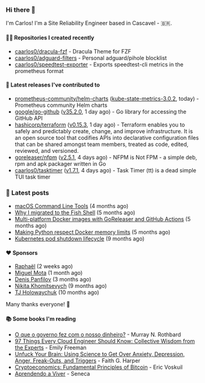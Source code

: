 ### Hi there 👋

I'm Carlos! I'm a Site Reliability Engineer based in Cascavel - 🇧🇷.

#### 👨‍💻 Repositories I created recently
- [caarlos0/dracula-fzf](https://github.com/caarlos0/dracula-fzf) - Dracula Theme for FZF
- [caarlos0/adguard-filters](https://github.com/caarlos0/adguard-filters) - Personal adguard/pihole blocklist
- [caarlos0/speedtest-exporter](https://github.com/caarlos0/speedtest-exporter) - Exports speedtest-cli metrics in the prometheus format

#### 🚀 Latest releases I've contributed to


- [prometheus-community/helm-charts](https://github.com/prometheus-community/helm-charts) ([kube-state-metrics-3.0.2](https://github.com/prometheus-community/helm-charts/releases/tag/kube-state-metrics-3.0.2), today) - Prometheus community Helm charts
- [google/go-github](https://github.com/google/go-github) ([v35.2.0](https://github.com/google/go-github/releases/tag/v35.2.0), 1 day ago) - Go library for accessing the GitHub API
- [hashicorp/terraform](https://github.com/hashicorp/terraform) ([v0.15.3](https://github.com/hashicorp/terraform/releases/tag/v0.15.3), 1 day ago) - Terraform enables you to safely and predictably create, change, and improve infrastructure. It is an open source tool that codifies APIs into declarative configuration files that can be shared amongst team members, treated as code, edited, reviewed, and versioned.
- [goreleaser/nfpm](https://github.com/goreleaser/nfpm) ([v2.5.1](https://github.com/goreleaser/nfpm/releases/tag/v2.5.1), 4 days ago) - NFPM is Not FPM - a simple deb, rpm and apk packager written in Go
- [caarlos0/tasktimer](https://github.com/caarlos0/tasktimer) ([v1.7.1](https://github.com/caarlos0/tasktimer/releases/tag/v1.7.1), 4 days ago) - Task Timer (tt) is a dead simple TUI task timer

### 📄 Latest posts
- [macOS Command Line Tools](https://carlosbecker.com/posts/xcode-select/) (4 months ago)
- [Why I migrated to the Fish Shell](https://carlosbecker.com/posts/fish/) (5 months ago)
- [Multi-platform Docker images with GoReleaser and GitHub Actions](https://carlosbecker.com/posts/multi-platform-docker-images-goreleaser-gh-actions/) (5 months ago)
- [Making Python respect Docker memory limits](https://carlosbecker.com/posts/python-docker-limits/) (5 months ago)
- [Kubernetes pod shutdown lifecycle](https://carlosbecker.com/posts/k8s-pod-shutdown-lifecycle/) (9 months ago)

#### ❤️ Sponsors
- [Raphaël](https://github.com/sundowndev) (2 weeks ago)
- [Miguel Mota](https://github.com/miguelmota) (1 month ago)
- [Denis Panfilov](https://github.com/flaticols) (3 months ago)
- [Nikita Khomitsevych](https://github.com/hamsternik) (9 months ago)
- [TJ Holowaychuk](https://github.com/tj) (10 months ago)

Many thanks everyone! 🙏

#### 📚 Some books I'm reading
- [O que o governo fez com o nosso dinheiro?](https://www.goodreads.com/book/show/25266290-o-que-o-governo-fez-com-o-nosso-dinheiro) - Murray N. Rothbard
- [97 Things Every Cloud Engineer Should Know: Collective Wisdom from the Experts](https://www.goodreads.com/book/show/53483754-97-things-every-cloud-engineer-should-know) - Emily Freeman
- [Unfuck Your Brain: Using Science to Get Over Anxiety, Depression, Anger, Freak-Outs, and Triggers](https://www.goodreads.com/book/show/34885438-unfuck-your-brain) - Faith G. Harper
- [Cryptoeconomics: Fundamental Principles of Bitcoin](https://www.goodreads.com/book/show/56919322-cryptoeconomics) - Eric Voskuil
- [Aprendendo a Viver](https://www.goodreads.com/book/show/28219486-aprendendo-a-viver) - Seneca
